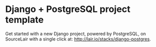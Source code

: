 # Django + PostgreSQL project template

Get started with a new Django project, powered by PostgreSQL, on SourceLair with a single click at: http://lair.io/stacks/django-postgres.
